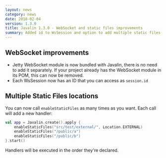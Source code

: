 ```yaml
---
layout: news
category: news
date: 2018-02-04
version: 1.3.0
title: Javalin 1.3.0 - WebSocket and static files improvements
summary: Added id to WsSession and option to add multiple static files locations
---
```


## WebSocket improvements
* Jetty WebSocket module is now bundled with Javalin, there is no need to add it separately. 
  If your project already has the WebSocket module in its POM, this can now be removed.
* Each WsSession now has an ID that you can access as `session.id`

## Multiple Static Files locations
You can now call `enableStaticFiles` as many times as you want. Each call will add a new handler:

```kotlin
val app = Javalin.create().apply {
    enableStaticFiles("src/test/external/", Location.EXTERNAL)
    enableStaticFiles("/public/a")
    enableStaticFiles("/public/b")
}.start()
```

Handlers will be executed in the order they're declared.
